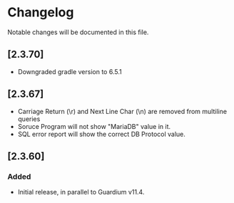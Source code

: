 # Changelog
Notable changes will be documented in this file.

## [2.3.70]
- Downgraded gradle version to 6.5.1

## [2.3.67]
- Carriage Return (\r) and Next Line Char (\n) are removed from multiline queries
- Soruce Program will not show "MariaDB" value in it.
- SQL error report will show the correct DB Protocol value.

## [2.3.60]

### Added
- Initial release, in parallel to Guardium v11.4.



